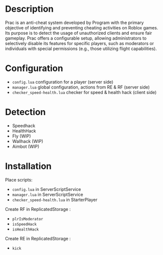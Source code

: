 # Description

Prac is an anti-cheat system developed by Program with the primary objective of identifying and preventing cheating activities on Roblox games.
Its purpose is to detect the usage of unauthorized clients and ensure fair gameplay.
Prac offers a configurable setup, allowing administrators to selectively disable its features for specific players, such as moderators or individuals with special permissions
(e.g., those utilizing flight capabilities).

# Configuration

- `config.lua` configuration for a player (server side)
- `manager.lua` global configuration, actions from RE & RF (server side)
- `checker_speed-health.lua` checker for speed & health hack (client side)

# Detection

- Speedhack
- HealthHack
- Fly (WIP)
- Wallhack (WIP)
- Aimbot (WIP)

# Installation

Place scripts:
- `config.lua` in ServerScriptService
- `manager.lua` in ServerScriptService
- `checker_speed-health.lua` in StarterPlayer

Create RF in ReplicatedStorage :
- `plrIsModerator`
- `isSpeedHack`
- `isHealthHack`

Create RE in ReplicatedStorage :
 - `kick`